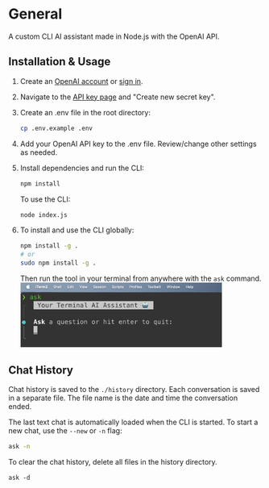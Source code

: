 # General
A custom CLI AI assistant made in Node.js with the OpenAI API.

## Installation & Usage
1. Create an [OpenAI account](https://platform.openai.com/signup) or [sign in](https://platform.openai.com/login).
2. Navigate to the [API key page](https://platform.openai.com/account/api-keys) and "Create new secret key".
3. Create an .env file in the root directory:
    ```bash
    cp .env.example .env
    ```
4. Add your OpenAI API key to the .env file. Review/change other settings as needed.

5. Install dependencies and run the CLI:
    ```bash
    npm install
    ```

    To use the CLI:
    ```bash
    node index.js
    ```

6. To install and use the CLI globally:
    ```bash
    npm install -g .
    # or
    sudo npm install -g .
    ```

    Then run the tool in your terminal from anywhere with the `ask` command.    
    <img src="./assets/screen-shot.png" width="400">


## Chat History
Chat history is saved to the `./history` directory. Each conversation is saved in a separate file. The file name is the date and time the conversation ended.

The last text chat is automatically loaded when the CLI is started. To start a new chat, use the `--new` or `-n` flag:
```bash
ask -n
```

To clear the chat history, delete all files in the history directory.
```
ask -d
```
